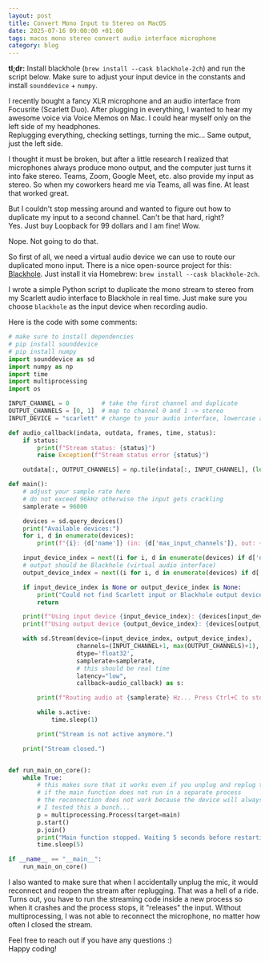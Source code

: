 ```yaml
---
layout: post
title: Convert Mono Input to Stereo on MacOS
date: 2025-07-16 09:00:00 +01:00
tags: macos mono stereo convert audio interface microphone
category: blog
---
```


__tl;dr:__ Install blackhole (`brew install --cask blackhole-2ch`) and run the script below. Make sure to adjust your input device in the constants and install `sounddevice` + `numpy`.

I recently bought a fancy XLR microphone and an audio interface from Focusrite (Scarlett Duo). After plugging in everything, I wanted to hear my awesome voice via Voice Memos on Mac. I could hear myself only on the left side of my headphones.  
Replugging everything, checking settings, turning the mic... Same output, just the left side.

I thought it must be broken, but after a little research I realized that microphones always produce mono output, and the computer just turns it into fake stereo. Teams, Zoom, Google Meet, etc. also provide my input as stereo. So when my coworkers heard me via Teams, all was fine. At least that worked great.

But I couldn't stop messing around and wanted to figure out how to duplicate my input to a second channel. Can't be that hard, right?  
Yes. Just buy Loopback for 99 dollars and I am fine! Wow.

Nope. Not going to do that.

So first of all, we need a virtual audio device we can use to route our duplicated mono input. There is a nice open-source project for this:  
[Blackhole](https://existential.audio/blackhole/). Just install it via Homebrew: `brew install --cask blackhole-2ch`.

I wrote a simple Python script to duplicate the mono stream to stereo from my Scarlett audio interface to Blackhole in real time. Just make sure you choose `blackhole` as the input device when recording audio.

Here is the code with some comments:

```python
# make sure to install dependencies
# pip install sounddevice
# pip install numpy
import sounddevice as sd
import numpy as np
import time
import multiprocessing
import os

INPUT_CHANNEL = 0         # take the first channel and duplicate
OUTPUT_CHANNELS = [0, 1]  # map to channel 0 and 1 -> stereo
INPUT_DEVICE = "scarlett" # change to your audio interface, lowercase and first word is enough

def audio_callback(indata, outdata, frames, time, status):
    if status:
        print(f"Stream status: {status}")
        raise Exception(f"Stream status error {status}")

    outdata[:, OUTPUT_CHANNELS] = np.tile(indata[:, INPUT_CHANNEL], (len(OUTPUT_CHANNELS), 1)).T

def main():
    # adjust your sample rate here
    # do not exceed 96kHz otherwise the input gets crackling
    samplerate = 96000

    devices = sd.query_devices()
    print("Available devices:")
    for i, d in enumerate(devices):
        print(f"{i}: {d['name']} (in: {d['max_input_channels']}, out: {d['max_output_channels']})")

    input_device_index = next((i for i, d in enumerate(devices) if d['name'].lower().startswith(INPUT_DEVICE)), None)
    # output should be Blackhole (virtual audio interface)
    output_device_index = next((i for i, d in enumerate(devices) if d['name'].lower().startswith('blackhole')), None)

    if input_device_index is None or output_device_index is None:
        print("Could not find Scarlett input or Blackhole output device.")
        return

    print(f"Using input device {input_device_index}: {devices[input_device_index]['name']}")
    print(f"Using output device {output_device_index}: {devices[output_device_index]['name']}")

    with sd.Stream(device=(input_device_index, output_device_index),
                   channels=(INPUT_CHANNEL+1, max(OUTPUT_CHANNELS)+1),
                   dtype='float32',
                   samplerate=samplerate,
                   # this should be real time
                   latency="low",
                   callback=audio_callback) as s:

        print(f"Routing audio at {samplerate} Hz... Press Ctrl+C to stop.")

        while s.active:
            time.sleep(1)

        print("Stream is not active anymore.")

    print("Stream closed.")


def run_main_on_core():
    while True:
        # this makes sure that it works even if you unplug and replug the device
        # if the main function does not run in a separate process
        # the reconnection does not work because the device will always be blocked by the main thread
        # I tested this a bunch...
        p = multiprocessing.Process(target=main)
        p.start()
        p.join()
        print("Main function stopped. Waiting 5 seconds before restarting...")
        time.sleep(5)

if __name__ == "__main__":
    run_main_on_core()
```

I also wanted to make sure that when I accidentally unplug the mic, it would reconnect and reopen the stream after replugging. That was a hell of a ride.  
Turns out, you have to run the streaming code inside a new process so when it crashes and the process stops, it "releases" the input. Without multiprocessing, I was not able to reconnect the microphone, no matter how often I closed the stream.

Feel free to reach out if you have any questions :)  
Happy coding!
